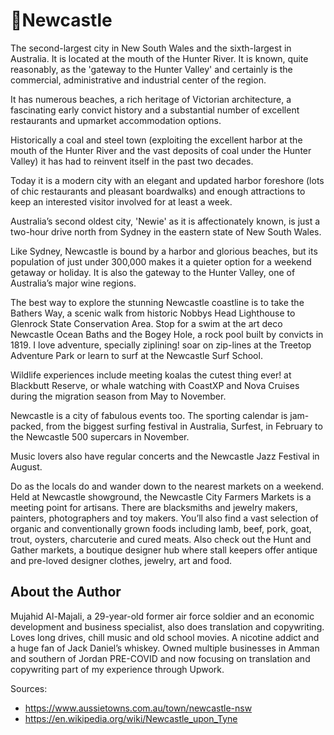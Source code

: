 # 🦘Newcastle

The second-largest city in New South Wales and the sixth-largest in Australia.
It is located at the mouth of the Hunter River. It is known, quite reasonably,
as the 'gateway to the Hunter Valley' and certainly is the commercial,
administrative and industrial center of the region.

It has numerous beaches, a rich heritage of Victorian architecture, a
fascinating early convict history and a substantial number of excellent
restaurants and upmarket accommodation options.

Historically a coal and steel town (exploiting the excellent harbor at the mouth
of the Hunter River and the vast deposits of coal under the Hunter Valley) it
has had to reinvent itself in the past two decades.

Today it is a modern city with an elegant and updated harbor foreshore (lots of
chic restaurants and pleasant boardwalks) and enough attractions to keep an
interested visitor involved for at least a week.

Australia’s second oldest city, 'Newie' as it is affectionately known, is just a
two-hour drive north from Sydney in the eastern state of New South Wales.

Like Sydney, Newcastle is bound by a harbor and glorious beaches, but its
population of just under 300,000 makes it a quieter option for a weekend getaway
or holiday. It is also the gateway to the Hunter Valley, one of Australia’s
major wine regions.

The best way to explore the stunning Newcastle coastline is to take the Bathers
Way, a scenic walk from historic Nobbys Head Lighthouse to Glenrock State
Conservation Area. Stop for a swim at the art deco Newcastle Ocean Baths and the
Bogey Hole, a rock pool built by convicts in 1819. I love adventure, specially
ziplining! soar on zip-lines at the Treetop Adventure Park or learn to surf at
the Newcastle Surf School.

Wildlife experiences include meeting koalas the cutest thing ever! at Blackbutt
Reserve, or whale watching with CoastXP and Nova Cruises during the migration
season from May to November.

Newcastle is a city of fabulous events too. The sporting calendar is jam-packed,
from the biggest surfing festival in Australia, Surfest, in February to the
Newcastle 500 supercars in November.

Music lovers also have regular concerts and the Newcastle Jazz Festival in
August.

Do as the locals do and wander down to the nearest markets on a weekend. Held at
Newcastle showground, the Newcastle City Farmers Markets is a meeting point for
artisans. There are blacksmiths and jewelry makers, painters, photographers and
toy makers. You’ll also find a vast selection of organic and conventionally
grown foods including lamb, beef, pork, goat, trout, oysters, charcuterie and
cured meats. Also check out the Hunt and Gather markets, a boutique designer hub
where stall keepers offer antique and pre-loved designer clothes, jewelry, art
and food.

## About the Author

Mujahid Al-Majali, a 29-year-old former air force soldier and an economic
development and business specialist, also does translation and copywriting.
Loves long drives, chill music and old school movies. A nicotine addict and a
huge fan of Jack Daniel’s whiskey. Owned multiple businesses in Amman and
southern of Jordan PRE-COVID and now focusing on translation and copywriting
part of my experience through Upwork.

Sources:

- <https://www.aussietowns.com.au/town/newcastle-nsw>
- <https://en.wikipedia.org/wiki/Newcastle_upon_Tyne>

